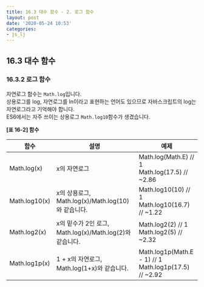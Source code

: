 ```yaml
---
title: 16.3 대수 함수 - 2. 로그 함수
layout: post
date: '2020-05-24 10:53'
categories:
- js_lj
---
```


## 16.3 대수 함수

### 16.3.2 로그 함수

자연로그 함수는 `Math.log`입니다.  
상용로그를 log, 자연로그를 ln이라고 표현하는 언어도 있으므로 자바스크립트의 log는 자연로그라고 
기억해야 합니다.  
ES6에서는 자주 쓰이는 상용로그 `Math.log10`함수가 생겼습니다.

**[표 16-2] 함수**

|함수|설명|예제|
|-----|----|----|
|Math.log(x)|x의 자연로그|Math.log(Math.E)  // 1 <br> Math.log(17.5)  // ~2.86|
|Math.log10(x)|x의 상용로그, Math.log(x)/Math.log(10)와 같습니다.|Math.log10(10)  // 1 <br> Math.log10(16.7)  // ~1.22|
|Math.log2(x)|x의 밑수가 2인 로그, Math.log(x)/Math.log(2)와 같습니다.|Math.log2(2) // 1 <br> Math.log2(5) // ~2.32|
|Math.log1p(x)|1 + x의 자연로그, Math.log(1+x)와 같습니다.|Math.log1p(Math.E - 1) // 1 <br> Math.log1p(17.5) // ~2.92|